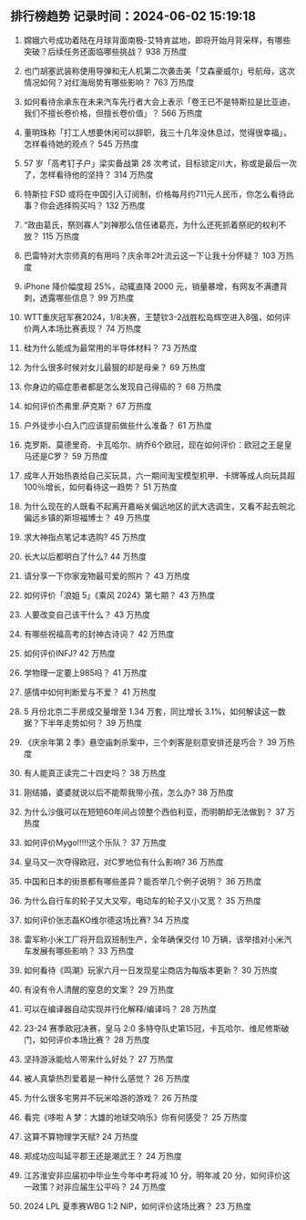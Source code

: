 
## 排行榜趋势 记录时间：2024-06-02 15:19:18
  
  1. 嫦娥六号成功着陆在月球背面南极-艾特肯盆地，即将开始月背采样，有哪些突破？后续任务还面临哪些挑战？ 938 万热度
    
  2. 也门胡塞武装称使用导弹和无人机第二次袭击美「艾森豪威尔」号航母，这次情况如何？对红海局势有哪些影响？ 763 万热度
    
  3. 如何看待余承东在未来汽车先行者大会上表示「卷王已不是特斯拉是比亚迪，我们不擅长卷价格，但擅长卷价值」？ 566 万热度
    
  4. 董明珠称「打工人想要休闲可以辞职，我三十几年没休息过，觉得很幸福」，怎样看待她的观点？ 545 万热度
    
  5. 57 岁「高考钉子户」梁实备战第 28 次考试，目标锁定川大，称或是最后一次了，怎样看待他的坚持？ 314 万热度
    
  6. 特斯拉 FSD 或将在中国引入订阅制，价格每月约711元人民币，你怎么看待此事？你会选择购买吗？ 132 万热度
    
  7. “政由葛氏，祭则寡人”刘禅那么信任诸葛亮，为什么还死抓着祭祀的权利不放？ 115 万热度
    
  8. 巴雷特对大宗师真的有用吗？庆余年2叶流云这一下让我十分怀疑？ 103 万热度
    
  9. iPhone 降价幅度超 25%，动辄直降 2000 元，销量暴增，有网友不满遭背刺，透露哪些信息？ 99 万热度
    
  10. WTT重庆冠军赛2024，1/8决赛，王楚钦3-2战胜松岛辉空进入8强，如何评价两人本场比赛表现？ 74 万热度
    
  11. 硅为什么能成为最常用的半导体材料？ 73 万热度
    
  12. 为什么很多时候对女儿最狠的却是母亲？ 69 万热度
    
  13. 你身边的癌症患者都是怎么发现自己得癌的？ 68 万热度
    
  14. 如何评价杰弗里.萨克斯？ 67 万热度
    
  15. 户外徒步小白入门应该提前做些什么准备？ 61 万热度
    
  16. 克罗斯、莫德里奇、卡瓦哈尔、纳乔6个欧冠，现在如何评价：欧冠之王是皇马还是C罗？ 59 万热度
    
  17. 成年人开始热衷给自己买玩具，六一期间淘宝模型机甲、卡牌等成人向玩具超100％增长，如何看待这一趋势？ 51 万热度
    
  18. 为什么现在的人既看不起离开嘉峪关偏远地区的武大选调生，又看不起去皖北偏远乡镇的斯坦福博士？ 49 万热度
    
  19. 求大神指点笔记本选购? 45 万热度
    
  20. 长大以后都明白了什么? 44 万热度
    
  21. 请分享一下你家宠物最可爱的照片？ 43 万热度
    
  22. 如何评价「浪姐 5」《乘风 2024》第七期？ 43 万热度
    
  23. 人要改变自己该干什么？ 43 万热度
    
  24. 有哪些祝福高考的封神古诗词？ 42 万热度
    
  25. 如何评价INFJ? 42 万热度
    
  26. 学物理一定要上985吗？ 41 万热度
    
  27. 感情中如何判断爱与不爱？ 41 万热度
    
  28. 5 月份北京二手房成交量增至 1.34 万套，同比增长 3.1%，如何解读这一数据？下半年走势如何？ 39 万热度
    
  29. 《庆余年第 2 季》悬空庙刺杀案中，三个刺客是刻意安排还是巧合？ 39 万热度
    
  30. 有人能真正读完二十四史吗？ 38 万热度
    
  31. 刚结婚，婆婆就说以后不能帮我带小孩，怎么办? 38 万热度
    
  32. 为什么沙俄可以在短短60年间占领整个西伯利亚，而明朝却无法做到？ 37 万热度
    
  33. 如何评价Mygo!!!!!这个乐队？ 37 万热度
    
  34. 皇马又一次夺得欧冠，对C罗地位有什么影响? 36 万热度
    
  35. 中国和日本的街景都有哪些差异？能否举几个例子说明？ 36 万热度
    
  36. 为什么自行车的轮子又大又窄，电动车的轮子又小又宽？ 35 万热度
    
  37. 如何评价张志磊KO维尔德这场比赛? 34 万热度
    
  38. 雷军称小米工厂将开启双班制生产，全年确保交付 10 万辆，该举措对小米汽车发展有哪些影响？ 33 万热度
    
  39. 如何看待《鸣潮》玩家六月一日发现星尘商店为每版本更新？ 30 万热度
    
  40. 有没有令人清醒的窒息的文案？ 29 万热度
    
  41. 可以在编译器自动实现并行化解释/编译吗？ 28 万热度
    
  42. 23-24 赛季欧冠决赛，皇马 2:0 多特夺队史第15冠，卡瓦哈尔、维尼修斯破门，如何评价本场比赛？ 28 万热度
    
  43. 坚持游泳能给人带来什么好处？ 27 万热度
    
  44. 被人真挚热烈爱着是一种什么感觉？ 26 万热度
    
  45. 为什么很多宅男并不玩米哈游的游戏？ 26 万热度
    
  46. 看完《哆啦 A 梦：大雄的地球交响乐》你有何感受？ 25 万热度
    
  47. 这算不算物理学天赋? 24 万热度
    
  48. 郑成功应叫延平郡王还是潮武王？ 24 万热度
    
  49. 江苏淮安非应届初中毕业生今年中考将减 10 分，明年减 20 分，如何评价这一政策？对非应届生公平吗？ 24 万热度
    
  50. 2024 LPL 夏季赛WBG 1:2 NIP，如何评价这场比赛？ 23 万热度
    